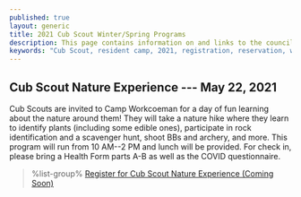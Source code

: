 ```yaml
---
published: true
layout: generic
title: 2021 Cub Scout Winter/Spring Programs
description: This page contains information on and links to the council website to register for winter/spring 2021 programs at Camp Workcoeman.
keywords: "Cub Scout, resident camp, 2021, registration, reservation, winter/spring programs"
---
```


## Cub Scout Nature Experience --- May 22, 2021

Cub Scouts are invited to Camp Workcoeman for a day of fun learning about the nature around them! They will take a nature hike where they learn to identify plants (including some edible ones), participate in rock identification and a scavenger hunt, shoot BBs and archery, and more. This program will run from 10 AM--2 PM and lunch will be provided. For check in, please bring a Health Form parts A-B as well as the COVID questionnaire.

> %list-group%
> <a href="https://scoutingevent.com/" class="list-group-item">Register for Cub Scout Nature Experience (Coming Soon)</a>
